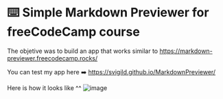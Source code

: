 # ⌨️ Simple Markdown Previewer for freeCodeCamp course

The objetive was to build an app that works similar to https://markdown-previewer.freecodecamp.rocks/ 

You can test my app here ➡️ https://svigild.github.io/MarkdownPreviewer/

Here is how it looks like ^^
![image](https://user-images.githubusercontent.com/116498192/211537124-d555d349-b301-478c-a9fd-aea0c4561ffc.png)


